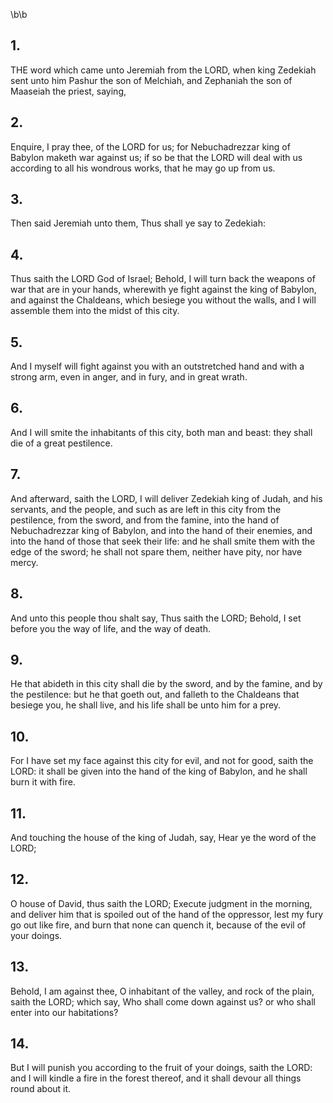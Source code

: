 \b\b
## 1.
THE word which came unto Jeremiah from the LORD, when king Zedekiah sent unto him Pashur the son of Melchiah, and Zephaniah the son of Maaseiah the priest, saying,
## 2.
Enquire, I pray thee, of the LORD for us; for Nebuchadrezzar king of Babylon maketh war against us; if so be that the LORD will deal with us according to all his wondrous works, that he may go up from us.
## 3.
Then said Jeremiah unto them, Thus shall ye say to Zedekiah:
## 4.
Thus saith the LORD God of Israel; Behold, I will turn back the weapons of war that are in your hands, wherewith ye fight against the king of Babylon, and against the Chaldeans, which besiege you without the walls, and I will assemble them into the midst of this city.
## 5.
And I myself will fight against you with an outstretched hand and with a strong arm, even in anger, and in fury, and in great wrath.
## 6.
And I will smite the inhabitants of this city, both man and beast: they shall die of a great pestilence.
## 7.
And afterward, saith the LORD, I will deliver Zedekiah king of Judah, and his servants, and the people, and such as are left in this city from the pestilence, from the sword, and from the famine, into the hand of Nebuchadrezzar king of Babylon, and into the hand of their enemies, and into the hand of those that seek their life: and he shall smite them with the edge of the sword; he shall not spare them, neither have pity, nor have mercy.
## 8.
And unto this people thou shalt say, Thus saith the LORD; Behold, I set before you the way of life, and the way of death.
## 9.
He that abideth in this city shall die by the sword, and by the famine, and by the pestilence: but he that goeth out, and falleth to the Chaldeans that besiege you, he shall live, and his life shall be unto him for a prey.
## 10.
For I have set my face against this city for evil, and not for good, saith the LORD: it shall be given into the hand of the king of Babylon, and he shall burn it with fire.
## 11.
And touching the house of the king of Judah, say, Hear ye the word of the LORD;
## 12.
O house of David, thus saith the LORD; Execute judgment in the morning, and deliver him that is spoiled out of the hand of the oppressor, lest my fury go out like fire, and burn that none can quench it, because of the evil of your doings.
## 13.
Behold, I am against thee, O inhabitant of the valley, and rock of the plain, saith the LORD; which say, Who shall come down against us?  or who shall enter into our habitations?
## 14.
But I will punish you according to the fruit of your doings, saith the LORD: and I will kindle a fire in the forest thereof, and it shall devour all things round about it.
